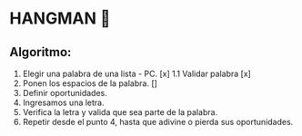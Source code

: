 # HANGMAN 🤺

## Algoritmo:

1. Elegir una palabra de una lista - PC. [x]
1.1 Validar palabra [x]
2. Ponen los espacios de la palabra. []
3. Definir oportunidades.
4. Ingresamos una letra.
5. Verifica la letra y valida que sea parte de la palabra.
6. Repetir desde el punto 4, hasta que adivine o pierda sus oportunidades.
